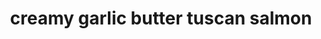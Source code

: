 ---
servings:
notes: |-
nutritionFacts: |-
  * Calories 582 calories from fat 252
  * Total fat 28g 43%
  * Saturated fat 11g 55%
  * Cholesterol 136mg 45%
  * Sodium 476mg 20%
  * Potassium 2260mg 65%
  * Total carbohydrates 29g 10%
  * Dietary fiber 5g 20%
  * Sugars 18g
  * Protein 48g 96%
  * Vitamin a 59.2%
  * Vitamin c 33.3%
  * Calcium 23.5%
  * Iron 30.9%
directions: |-
  * Heat the oil in a large skillet over medium-high heat
  * Season the salmon filets (or fish if using) on both sides with salt and pepper and sear in the hot pan, flesh-side down first, for 5 minutes on each side, or until cooked to your liking
  * Once cooked, remove from the pan and set aside
  * Melt the butter in the remaining juices leftover in the pan
  * Add in the garlic and fry until fragrant (about one minute)
  * Fry the onion in the butter
  * Pour in the white wine (if using), and allow to reduce down slightly
  * Add the sun dried tomatoes and fry for 1-2 minutes to release their flavours
  * Reduce heat to low heat, add the half and half (or heavy cream), and bring to a gentle simmer, while stirring occasionally
  * Season with salt and pepper to your taste
  * Add in the spinach leaves and allow to wilt in the sauce, and add in the parmesan cheese
  * Allow sauce to simmer for a further minute until cheese melts through the sauce (for a thicker sauce, add the milk/cornstarch mixture to the centre of the pan, and continue to simmer while quickly stirring the mixture through until the sauce thickens)
  * Add the salmon back into the pan; sprinkle with the parsley, and spoon the sauce over each filet
  * Serve over pasta, rice or steamed veg
ingredients: |-
  * 4 salmon fillets, skin off (or trout or any white fish)
  * salt and pepper, to season
  * 2 teaspoons olive oil
  * 2 tablespoons butter
  * 6 cloves garlic, finely diced
  * 1 small yellow onion, diced
  * 1/3 cup dry white wine (optional) -- (do not use a sweet white wine)
  * 5 ounces (150 g) jarred sun dried tomato strips in oil, drained of oil
  * 1 3/4 cups half and half *see notes
  * salt and pepper, to taste
  * 3 cups baby spinach leaves
  * 1/2 cup fresh grated parmesan cheese, (do not include for dairy free option)
  * 1 teaspoon cornstarch (cornflour) mixed with 1 tablespoons of water (optional)**
  * 1 tablespoon fresh parsley chopped
rating: 5
ease: easy
category: main course
href: 'https://cafedelites.com/creamy-garlic-butter-tuscan-salmon/'
totalTime:
cookTime:
prepTime:
title: creamy garlic butter tuscan salmon
path: /creamy-garlic-butter-tuscan-salmon
---